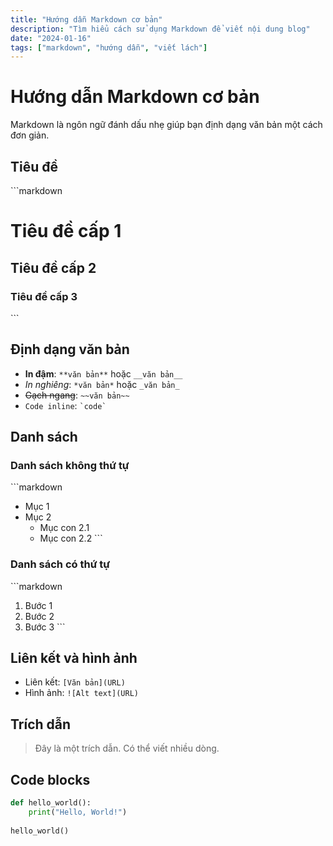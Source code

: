 ```yaml
---
title: "Hướng dẫn Markdown cơ bản"
description: "Tìm hiểu cách sử dụng Markdown để viết nội dung blog"
date: "2024-01-16"
tags: ["markdown", "hướng dẫn", "viết lách"]
---
```


# Hướng dẫn Markdown cơ bản

Markdown là ngôn ngữ đánh dấu nhẹ giúp bạn định dạng văn bản một cách đơn giản.

## Tiêu đề

\`\`\`markdown
# Tiêu đề cấp 1
## Tiêu đề cấp 2
### Tiêu đề cấp 3
\`\`\`

## Định dạng văn bản

- **In đậm**: `**văn bản**` hoặc `__văn bản__`
- *In nghiêng*: `*văn bản*` hoặc `_văn bản_`
- ~~Gạch ngang~~: `~~văn bản~~`
- `Code inline`: `` `code` ``

## Danh sách

### Danh sách không thứ tự
\`\`\`markdown
- Mục 1
- Mục 2
  - Mục con 2.1
  - Mục con 2.2
\`\`\`

### Danh sách có thứ tự
\`\`\`markdown
1. Bước 1
2. Bước 2
3. Bước 3
\`\`\`

## Liên kết và hình ảnh

- Liên kết: `[Văn bản](URL)`
- Hình ảnh: `![Alt text](URL)`

## Trích dẫn

> Đây là một trích dẫn.
> Có thể viết nhiều dòng.

## Code blocks

```python
def hello_world():
    print("Hello, World!")
    
hello_world()
